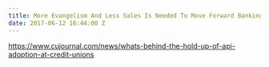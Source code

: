 ```yaml
---
title: More Evangelism And Less Sales Is Needed To Move Forward Banking API Conversation
date: 2017-06-12 16:44:00 Z
---
```


https://www.cujournal.com/news/whats-behind-the-hold-up-of-api-adoption-at-credit-unions